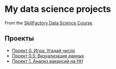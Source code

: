 # My data science projects
From the [SkillFactory Data Science Course](https://lms.skillfactory.ru/courses/course-v1:SkillFactory+DSPR-2.0+14JULY2021/course/).

## Проекты

* [Проект 0. Игра: Угадай число](https://github.com/0upsz/sf_data_science/tree/master/project_0)
* [Проект 0.5: Визуализация данных](https://github.com/0upsz/sf_data_science/tree/master/project_visual)
* [Проект 1. Анализ вакансий на HH](https://github.com/0upsz/sf_data_science/tree/master/project_1)
